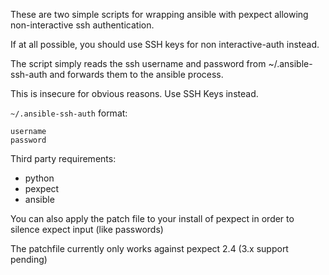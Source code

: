 These are two simple scripts for wrapping ansible with pexpect allowing non-interactive ssh authentication.

If at all possible, you should use SSH keys for non interactive-auth instead.

The script simply reads the ssh username and password from ~/.ansible-ssh-auth and forwards them to the ansible process.

This is insecure for obvious reasons. Use SSH Keys instead.

`~/.ansible-ssh-auth` format:

```
username
password
```

Third party requirements:

  - python
  - pexpect
  - ansible

You can also apply the patch file to your install of pexpect in order to silence expect input (like passwords)

The patchfile currently only works against pexpect 2.4 (3.x support pending)
